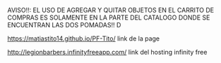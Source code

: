 AVISO!!: EL USO DE AGREGAR Y QUITAR OBJETOS EN EL CARRITO DE COMPRAS ES SOLAMENTE EN LA PARTE DEL CATALOGO DONDE SE ENCUENTRAN LAS DOS POMADAS!! D

https://matiastito14.github.io/PF-Tito/ link de la page

http://legionbarbers.infinityfreeapp.com/ link del hosting infinity free
